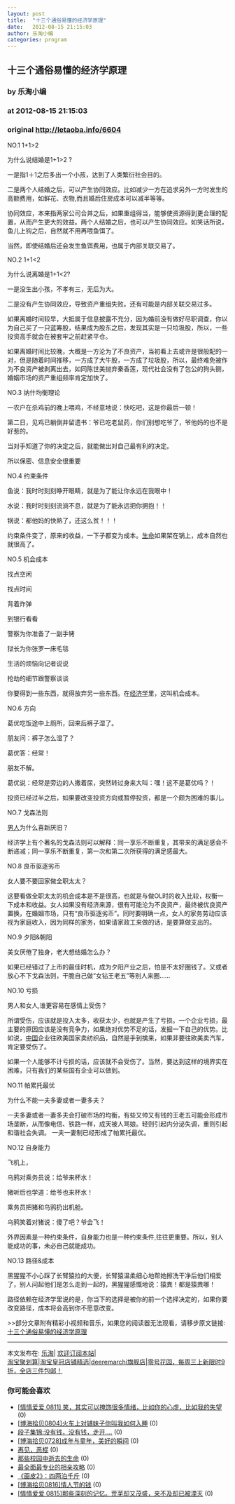 ```yaml
---
layout: post
title:  "十三个通俗易懂的经济学原理"
date:   2012-08-15 21:15:03
author: 乐淘小编
categories: program
---
```


## 十三个通俗易懂的经济学原理
### by 乐淘小编
### at 2012-08-15 21:15:03
### original <http://letaoba.info/6604>

<p>NO.1 1+1&gt;2</p>
<p>为什么说结婚是1+1&gt;2 ?</p>
<p>一是指1＋1之后多出一个小孩，达到了人类繁衍社会目的。</p>
<p>二是两个人结婚之后，可以产生协同效应。比如减少一方在追求另外一方时发生的高额费用，如鲜花、衣物,而且婚后住房成本可以减半等等。</p>
<p>协同效应，本来指两家公司合并之后，如果重组得当，能够使资源得到更合理的配置，从而产生更大的效益。两个人结婚之后，也可以产生协同效应。如笑话所说，鱼儿上钩之后，自然就不用再喂鱼饵了。</p>
<p>当然，即使结婚后还会发生鱼饵费用，也属于内部关联交易了。</p>
<p>NO.2 1+1&lt;2</p>
<p>为什么说离婚是1+1&lt;2?</p>
<p>一是没生出小孩，不孝有三，无后为大。</p>
<p>二是没有产生协同效应，导致资产重组失败。还有可能是内部关联交易过多。</p>
<p>如果离婚时间较早，大抵属于信息披露不充分，因为婚前没有做好尽职调查，你以为自己买了一只蓝筹股，结果成为股东之后，发现其实是一只垃圾股，所以，一些投资高手就会在被套牢之前赶紧平仓。</p>
<p>如果离婚时间比较晚，大概是一方沦为了不良资产，当初看上去或许是很般配的一对，但是随着时间推移，一方成了大牛股，一方成了垃圾股，所以，最终难免被作为不良资产被剥离出去，如同陈世美抛弃秦香莲，现代社会没有了包公的狗头铡，婚姻市场的资产重组频率肯定加快了。</p>
<p>NO.3 纳什均衡理论</p>
<p>一农户在杀鸡前的晚上喂鸡，不经意地说：快吃吧，这是你最后一顿！</p>
<p>第二日，见鸡已躺倒并留遗书：爷已吃老鼠药，你们别想吃爷了，爷他妈的也不是好惹的。</p>
<p>当对手知道了你的决定之后，就能做出对自己最有利的决定。</p>
<p>所以保密、信息安全很重要</p>
<p>NO.4 约束条件</p>
<p>鱼说：我时时刻刻睁开眼睛，就是为了能让你永远在我眼中！</p>
<p>水说：我时时刻刻流淌不息，就是为了能永远把你拥抱！！</p>
<p>锅说：都他妈的快熟了，还这么贫！！！</p>
<p>约束条件变了，原来的收益，一下子都变为成本。<a href="http://letaoba.info/tag/%e7%94%9f%e5%91%bd" title="查看 生命 中的全部文章">生命</a>如果架在锅上，成本自然也就很高了。</p>
<p>NO.5 机会成本</p>
<p>找点空闲</p>
<p>找点时间</p>
<p>背着炸弹</p>
<p>到银行看看</p>
<p>警察为你准备了一副手铐</p>
<p>狱长为你张罗一床毛毯</p>
<p>生活的烦恼向记者说说</p>
<p>抢劫的细节跟警察谈谈</p>
<p>你要得到一些东西，就得放弃另一些东西。在<a href="http://letaoba.info/tag/%e7%bb%8f%e6%b5%8e%e5%ad%a6" title="查看 经济学 中的全部文章">经济学</a>里，这叫机会成本。</p>
<p>NO.6 方向</p>
<p>葛优吃饭途中上厕所，回来后裤子湿了。</p>
<p>朋友问：裤子怎么湿了？</p>
<p>葛优答：经常！</p>
<p>朋友不解。</p>
<p>葛优说：经常是旁边的人撒着尿，突然转过身来大叫：嘿！这不是葛优吗？！</p>
<p>投资已经过半之后，如果要改变投资方向或暂停投资，都是一个颇为困难的事儿。</p>
<p>NO.7 戈森法则</p>
<p><a href="http://letaoba.info/tag/%e7%94%b7%e4%ba%ba" title="查看 男人 中的全部文章">男人</a>为什么喜新厌旧？</p>
<p>经济学上有个著名的戈森法则可以解释：同一享乐不断重复，其带来的满足感会不断递减；同一享乐不断重复，第一次和第二次所获得的满足感最大。</p>
<p>NO.8 良币驱逐劣币</p>
<p>女人要不要回家做全职太太？</p>
<p>这要看做全职太太的机会成本是不是很高，也就是与做OL时的收入比较，权衡一下成本和收益。女人如果没有经济来源，很有可能沦为不良资产，最终被优良资产置换，在婚姻市场，只有“良币驱逐劣币”。同时要明确一点，女人的家务劳动应该视为家庭收入，因为同样的家务，如果请家政工来做的话，是要算做支出的。</p>
<p>NO.9 夕阳&amp;朝阳</p>
<p>美女厌倦了独身，老大想结婚怎么办？</p>
<p>如果已经错过了上市的最佳时机，成为夕阳产业之后，怕是不太好圈钱了。又或者放心不下戈森法则，干脆自己做“女钻王老五”等别人来圈……</p>
<p>NO.10 亏损</p>
<p>男人和女人,谁更容易在感情上受伤？</p>
<p>所谓受伤，应该就是投入太多，收获太少，也就是产生了亏损。一个企业亏损，最主要的原因应该是没有竞争力，如果绝对优势不足的话，发掘一下自己的优势。比如说，<a href="http://letaoba.info/tag/%e4%b8%ad%e5%9b%bd" title="查看 中国 中的全部文章">中国</a>企业往欧美国家卖纺织品，自然是手到擒来，如果非要往欧美卖汽车，肯定要受伤了。</p>
<p>如果一个人能够不计亏损的话，应该就不会受伤了。当然，要达到这样的境界实在困难，只有我们的某些国有企业可以做到。</p>
<p>NO.11 帕累托最优</p>
<p>为什么不能一夫多妻或者一妻多夫？</p>
<p>一夫多妻或者一妻多夫会打破市场的均衡，有些又帅又有钱的王老五可能会形成市场垄断，从而像电信、铁路一样，成天被人骂娘。轻则引起内分泌失调，重则引起和谐社会失调。 一夫一妻制已经形成了帕累托最优。</p>
<p>NO.12 自身能力</p>
<p>飞机上，</p>
<p>乌鸦对乘务员说：给爷来杯水！</p>
<p>猪听后也学道：给爷也来杯水！</p>
<p>乘务员把猪和乌鸦扔出机舱。</p>
<p>乌鸦笑着对猪说：傻了吧？爷会飞！</p>
<p>外界因素是一种约束条件，自身能力也是一种约束条件,往往更重要。所以，别人能成功的事，未必自己就能成功。</p>
<p>NO.13 路径&amp;成本</p>
<p>黑猩猩不小心踩了长臂猿拉的大便，长臂猿温柔细心地帮她擦洗干净后他们相爱了，别人问起他们是怎么走到一起的，黑猩猩感慨地说：猿粪！都是猿粪哪！</p>
<p>路径依赖在经济学里说的是，你当下的选择是被你的前一个选择决定的，如果你要改变路径，成本将会高到你不愿意改变。</p>
<p>&gt;&gt;部分文章附有精彩小视频和音乐，如果您的阅读器无法观看，请移步原文链接:<a href="http://letaoba.info/6604">十三个通俗易懂的经济学原理</a>
<hr>
本文发布在: <a href="http://letaoba.info">乐淘</a>| <a href="http://letaoba.info/feed">欢迎订阅本站</a>|
<br>
<a href="http://www.taobao.com/go/chn/tbk_channel/jkwt.php?pid=mm_14340546_2405588_9605426&amp;eventid=102405" rel="external nofollow">淘宝聚划算</a>|<a href="http://www.taobao.com/go/chn/tbk_channel/huangguan.php?pid=mm_14340546_2434133_9338368&amp;eventid=101858" rel="external nofollow">淘宝皇冠店铺精选</a>|<a href="http://s.click.taobao.com/t_8?e=7HZ5x%2BOzdsYUBq8G4nHLsBOiWn0%3D&amp;p=mm_14340546_0_0" rel="external nofollow">deeremarchi旗舰店</a>|<a href="http://s.click.taobao.com/t_8?e=7HZ5x%2BOzds2c1EnkqBkVgukfog%3D%3D&amp;p=mm_14340546_0_0" rel="external nofollow">零号花园，每周三上新限时9折，全店三件包邮！</a></p>
<h3>你可能会喜欢</h3><ul><li><a href="http://letaoba.info/6566" title="[情情爱爱  0811] 笑，其实可以掩饰很多情绪，比如你的心虚，比如我的失望 (2012 年 8 月 11 日)">[情情爱爱  0811] 笑，其实可以掩饰很多情绪，比如你的心虚，比如我的失望</a> (0)</li><li><a href="http://letaoba.info/6535" title="[博海拾贝0804]火车上对铺妹子你叫我如何入睡 (2012 年 8 月 5 日)">[博海拾贝0804]火车上对铺妹子你叫我如何入睡</a> (0)</li><li><a href="http://letaoba.info/6523" title="段子集锦:没有钱，没有钱，走开…. (2012 年 7 月 30 日)">段子集锦:没有钱，没有钱，走开….</a> (0)</li><li><a href="http://letaoba.info/6498" title="[博海拾贝0728]成年与童年，美好的瞬间 (2012 年 7 月 29 日)">[博海拾贝0728]成年与童年，美好的瞬间</a> (0)</li><li><a href="http://letaoba.info/6494" title="再见，恶棍 (2012 年 7 月 28 日)">再见，恶棍</a> (0)</li><li><a href="http://letaoba.info/6298" title="那些校园中逝去的生命 (2012 年 7 月 13 日)">那些校园中逝去的生命</a> (0)</li><li><a href="http://letaoba.info/6238" title="最全面最专业的相亲攻略 (2012 年 7 月 11 日)">最全面最专业的相亲攻略</a> (0)</li><li><a href="http://letaoba.info/6080" title="《画皮2》：四两泊千斤 (2012 年 7 月 4 日)">《画皮2》：四两泊千斤</a> (0)</li><li><a href="http://letaoba.info/6608" title="[博海拾贝0816]情人节的钱 (2012 年 8 月 16 日)">[博海拾贝0816]情人节的钱</a> (0)</li><li><a href="http://letaoba.info/6605" title="[情情爱爱 0815]那些深刻的记忆。荒芜却又茂盛，来不及却已被湮灭 (2012 年 8 月 15 日)">[情情爱爱 0815]那些深刻的记忆。荒芜却又茂盛，来不及却已被湮灭</a> (0)</li></ul><img src="http://feeds.feedburner.com/~r/blogspot/CRBRG/~4/bKz8K4-iXn8" height="1" width="1">